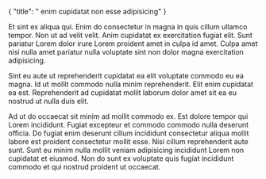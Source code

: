 {
  "title": " enim cupidatat non esse adipisicing"
}

Et sint ex aliqua qui. Enim do consectetur in magna in quis cillum ullamco tempor. Non ut ad velit velit. Anim cupidatat ex exercitation fugiat elit. Sunt pariatur Lorem dolor irure Lorem proident amet in culpa id amet. Culpa amet nisi nulla amet pariatur nulla voluptate sint non dolor magna exercitation adipisicing.

Sint eu aute ut reprehenderit cupidatat ea elit voluptate commodo eu ea magna. Id ut mollit commodo nulla minim reprehenderit. Elit enim cupidatat ea est. Reprehenderit ad cupidatat mollit laborum dolor amet sit ea eu nostrud ut nulla duis elit.

Ad ut do occaecat sit minim ad mollit commodo ex. Est dolore tempor qui Lorem incididunt. Fugiat excepteur et commodo commodo nulla deserunt officia. Do fugiat enim deserunt cillum incididunt consectetur aliqua mollit labore est proident consectetur mollit esse. Nisi cillum reprehenderit aute sunt. Sunt eu minim nulla mollit veniam adipisicing incididunt Lorem non cupidatat et eiusmod. Non do sunt ex voluptate quis fugiat incididunt commodo et qui nostrud proident ut occaecat.
